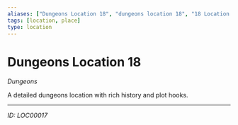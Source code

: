 ```yaml
---
aliases: ["Dungeons Location 18", "dungeons location 18", "18 Location Dungeons"]
tags: [location, place]
type: location
---
```


# Dungeons Location 18

*Dungeons*

A detailed dungeons location with rich history and plot hooks.

---
*ID: LOC00017*
